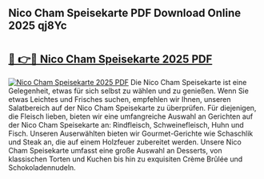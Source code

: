## Nico Cham Speisekarte PDF Download Online 2025 qj8Yc

# <h2><a href="http://gc9at6.nevu.top/?p=Nico+Cham+Speisekarte">🔗 👉🔴 Nico Cham Speisekarte 2025 PDF</a></h2>

[![Nico Cham Speisekarte 2025 PDF](https://i.imgur.com/dBaPXMq.png)](http://gc9at6.nevu.top/?p=Nico+Cham+Speisekarte)
Die Nico Cham Speisekarte ist eine Gelegenheit, etwas für sich selbst zu wählen und zu genießen. Wenn Sie etwas Leichtes und Frisches suchen, empfehlen wir Ihnen, unseren Salatbereich auf der Nico Cham Speisekarte zu überprüfen. Für diejenigen, die Fleisch lieben, bieten wir eine umfangreiche Auswahl an Gerichten auf der Nico Cham Speisekarte an: Rindfleisch, Schweinefleisch, Huhn und Fisch. Unseren Auserwählten bieten wir Gourmet-Gerichte wie Schaschlik und Steak an, die auf einem Holzfeuer zubereitet werden. Unsere Nico Cham Speisekarte umfasst eine große Auswahl an Desserts, von klassischen Torten und Kuchen bis hin zu exquisiten Crème Brûlée und Schokoladennudeln.
